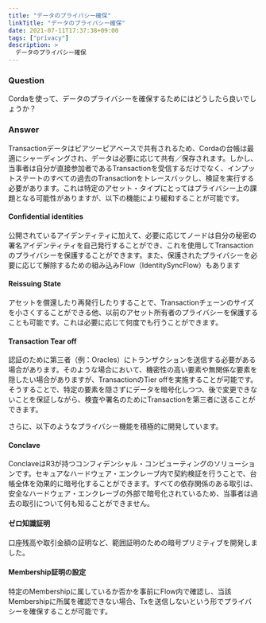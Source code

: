 ```yaml
---
title: "データのプライバシー確保"
linkTitle: "データのプライバシー確保"
date: 2021-07-11T17:37:38+09:00
tags: ["privacy"]
description: >
  データのプライバシー確保
---
```


### Question
Cordaを使って、データのプライバシーを確保するためにはどうしたら良いでしょうか？

### Answer
Transactionデータはピアツーピアベースで共有されるため、Cordaの台帳は最適にシャーディングされ、データは必要に応じて共有／保存されます。しかし、当事者は自分が直接参加者であるTransactionを受信するだけでなく、インプットステートのすべての過去のTransactionをトレースバックし、検証を実行する必要があります。これは特定のアセット・タイプにとってはプライバシー上の課題となる可能性がありますが、以下の機能により緩和することが可能です。

 
#### Confidential identities

公開されているアイデンティティに加えて、必要に応じてノードは自分の秘密の署名アイデンティティを自己発行することができ、これを使用してTransactionのプライバシーを保護することができます。また、保護されたプライバシーを必要に応じて解除するための組み込みFlow（IdentitySyncFlow）もあります

#### Reissuing State

アセットを償還したり再発行したりすることで、Transactionチェーンのサイズを小さくすることができる他、以前のアセット所有者のプライバシーを保護することも可能です。これは必要に応じて何度でも行うことができます。

#### Transaction Tear off

認証のために第三者（例：Oracles）にトランザクションを送信する必要がある場合があります。そのような場合において、機密性の高い要素や無関係な要素を隠したい場合がありますが、TransactionのTier offを実施することが可能です。そうすることで、特定の要素を隠さずにデータを暗号化しつつ、後で変更できないことを保証しながら、検査や署名のためにTransactionを第三者に送ることができます。

さらに、以下のようなプライバシー機能を積極的に開発しています。

 
#### Conclave

ConclaveはR3が持つコンフィデンシャル・コンピューティングのソリューションです。セキュアなハードウェア・エンクレーブ内で契約検証を行うことで、台帳全体を効果的に暗号化することができます。すべての依存関係のある取引は、安全なハードウェア・エンクレーブの外部で暗号化されているため、当事者は過去の取引について何も知ることができません。

#### ゼロ知識証明

口座残高や取引金額の証明など、範囲証明のための暗号プリミティブを開発しました。

 
#### Membership証明の設定

特定のMembershipに属しているか否かを事前にFlow内で確認し、当該Membershipに所属を確認できない場合、Txを送信しないという形でプライバシーを確保することが可能です。